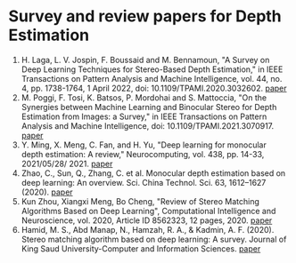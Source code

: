 # Survey and review papers for Depth Estimation 

1. H. Laga, L. V. Jospin, F. Boussaid and M. Bennamoun, "A Survey on Deep Learning Techniques for Stereo-Based Depth Estimation," in IEEE Transactions on Pattern Analysis and Machine Intelligence, vol. 44, no. 4, pp. 1738-1764, 1 April 2022, doi: 10.1109/TPAMI.2020.3032602. [paper](https://ieeexplore.ieee.org/abstract/document/9233988)
2. M. Poggi, F. Tosi, K. Batsos, P. Mordohai and S. Mattoccia, "On the Synergies between Machine Learning and Binocular Stereo for Depth Estimation from Images: a Survey," in IEEE Transactions on Pattern Analysis and Machine Intelligence, doi: 10.1109/TPAMI.2021.3070917. [paper](https://ieeexplore.ieee.org/abstract/document/9395220)
3. Y. Ming, X. Meng, C. Fan, and H. Yu, "Deep learning for monocular depth estimation: A review," Neurocomputing, vol. 438, pp. 14-33, 2021/05/28/ 2021. [paper](https://www.sciencedirect.com/science/article/pii/S0925231220320014)
4. Zhao, C., Sun, Q., Zhang, C. et al. Monocular depth estimation based on deep learning: An overview. Sci. China Technol. Sci. 63, 1612–1627 (2020). [paper](https://link.springer.com/article/10.1007/s11431-020-1582-8)
5. Kun Zhou, Xiangxi Meng, Bo Cheng, "Review of Stereo Matching Algorithms Based on Deep Learning", Computational Intelligence and Neuroscience, vol. 2020, Article ID 8562323, 12 pages, 2020. [paper](https://www.hindawi.com/journals/cin/2020/8562323/)
6. Hamid, M. S., Abd Manap, N., Hamzah, R. A., & Kadmin, A. F. (2020). Stereo matching algorithm based on deep learning: A survey. Journal of King Saud University-Computer and Information Sciences. [paper](https://www.sciencedirect.com/science/article/pii/S1319157820304493)